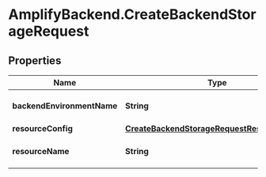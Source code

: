 # AmplifyBackend.CreateBackendStorageRequest

## Properties

Name | Type | Description | Notes
------------ | ------------- | ------------- | -------------
**backendEnvironmentName** | **String** | The name of the backend environment. | 
**resourceConfig** | [**CreateBackendStorageRequestResourceConfig**](CreateBackendStorageRequestResourceConfig.md) |  | 
**resourceName** | **String** | The name of the storage resource. | 


